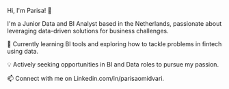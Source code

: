 Hi, I'm Parisa! 👋

I'm a Junior Data and BI Analyst based in the Netherlands, passionate about leveraging data-driven solutions for business challenges.

🌱 Currently learning BI tools and exploring how to tackle problems in fintech using data.

💡 Actively seeking opportunities in BI and Data roles to pursue my passion.

📫 Connect with me on Linkedin.com/in/parisaomidvari.
  
  

<!---
Parisa-1996/Parisa-1996 is a ✨ special ✨ repository because its `README.md` (this file) appears on your GitHub profile.
You can click the Preview link to take a look at your changes.
--->
